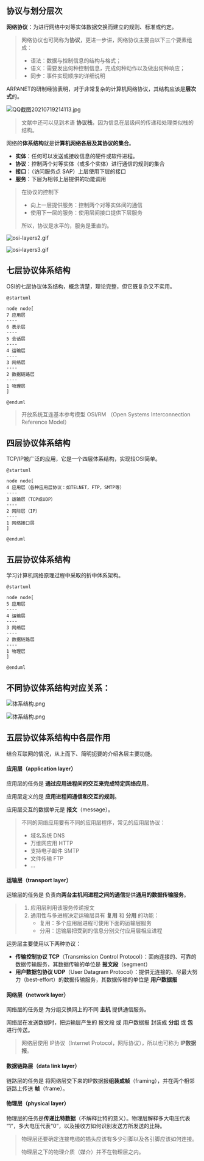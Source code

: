 ## 协议与划分层次

**网络协议**：为进行网络中对等实体数据交换而建立的规则、标准或约定。

> 网络协议也可简称为**协议**，更进一步讲，网络协议主要由以下三个要素组成：
>
> * 语法：数据与控制信息的结构与格式；
> * 语义：需要发出何种控制信息，完成何种动作以及做出何种响应；
> * 同步：事件实现顺序的详细说明
>

ARPANET的研制经验表明，对于非常复杂的计算机网络协议，其结构应该是**层次式**的。

![QQ截图20210719214113.jpg](assets/QQ截图20210719214113-20210719214143-yall7up.jpg)

> 文献中还可以见到术语 **协议栈**，因为信息在层级间的传递和处理类似栈的结构。
>

网络的**体系结构**就是**计算机网络各层及其协议的集合**。

* **实体**：任何可以发送或接收信息的硬件或软件进程。
* **协议**：控制两个对等实体（或多个实体）进行通信的规则的集合
* **接口**：（访问服务点 SAP）上层使用下层的接口
* **服务**：下层为相邻上层提供的功能调用

> 在协议的控制下
>
> * 向上一层提供服务：控制两个对等实体间的通信
> * 使用下一层的服务：使用层间接口提供下层服务
>
> 所以，协议是水平的，服务是垂直的。
>

![osi-layers2.gif](assets/osi-layers2-20210720162533-csrffgs.gif)

![osi-layers3.gif](assets/osi-layers3-20210720162620-ls1eugo.gif)

## 七层协议体系结构

OSI的七层协议体系结构，概念清楚，理论完整，但它既复杂又不实用。

```plantuml
@startuml

node node[
7 应用层
----
6 表示层
----
5 会话层
----
4 运输层
----
3 网络层
----
2 数据链路层
----
1 物理层
]

@enduml
```

> 开放系统互连基本参考模型 OSI/RM （Open Systems Interconnection Reference Model）
>

## 四层协议体系结构

TCP/IP被广泛的应用，它是一个四层体系结构，实现较OSI简单。

```plantuml
@startuml

node node[
4 应用层（各种应用层协议：如TELNET，FTP，SMTP等）
----
3 运输层（TCP或UDP）
----
2 网际层（IP）
----
1 网络接口层
]

@enduml
```

## 五层协议体系结构

学习计算机网络原理过程中采取的折中体系架构。

```plantuml
@startuml

node node[
5 应用层
----
4 运输层
----
3 网络层
----
2 数据链路层
----
1 物理层
]

@enduml
```

## 不同协议体系结构对应关系：

![体系结构.png](assets/体系结构-20210720132823-tcyfm7v.png)

![体系结构.png](assets/体系结构-20210717160311-i5hdh2p.png)

## 五层协议体系结构中各层作用

结合互联网的情况，从上而下、简明扼要的介绍各层主要功能。

#### 应用层（application layer）

应用层的任务是 **通过应用进程间的交互来完成特定网络应用**。

应用层定义的是 **应用进程间通信和交互的规则**。

应用层交互的数据单元是 **报文**（message）。

> 不同的网络应用要有不同的应用层程序，常见的应用层协议：
>
> * 域名系统 DNS
> * 万维网应用 HTTP
> * 支持电子邮件 SMTP
> * 文件传输 FTP
> * ...
>

#### 运输层（transport layer）

运输层的任务是 负责向**两台主机间进程之间的通信**提供**通用的数据传输服务**。

> 1. 应用层利用该服务传递报文
> 2. 通用性与多进程决定运输层具有 **复用** 和 **分用** 的功能：
>    * 复用：多个应用层进程可使用下面的运输层服务
>    * 分用：运输层把受到的信息分别交付应用层相应进程
>

运势层主要使用以下两种协议：

* **传输控制协议 TCP**（Transmission Control Protocol）：面向连接的、可靠的数据传输服务，其数据传输的单位是 **报文段**（segment）
* **用户数据包协议 UDP**（User Datagram Protocol）：提供无连接的、尽最大努力（best-effort）的数据传输服务，其数据传输的单位是 **用户数据报**

#### 网络层（network layer）

网络层的任务是 为分组交换网上的不同 **主机** 提供通信服务。

网络层在发送数据时，把运输层产生的 报文段 或 用户数据报 封装成 **分组** 或 **包** 进行传送。

> 网络层使用 IP协议（Internet Protocol，网际协议），所以也可称为 **IP数据报**。
>

#### 数据链路层（data link layer）

链路层的任务是 将网络层交下来的IP数据报**组装成帧**（framing），并在两个相邻链路上传送 **帧**（frame）。

#### 物理层（physical layer）

物理层的任务是**传递比特数据**（不解释比特的意义）。物理层解释多大电压代表 “1”，多大电压代表“0”，以及接收方如何识别发送方所发送的比特。

> 物理层还要确定连接电缆的插头应该有多少引脚以及各引脚应该如何连接。
>
> 物理层之下的物理介质（媒介）并不在物理层之内。
>